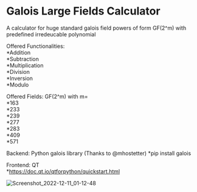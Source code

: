 # Galois Large Fields Calculator  
  
A calculator for huge standard galois field powers of form GF(2^m) with predefined irredeucable polynomial 

Offered Functionalities:  
*Addition  
*Subtraction  
*Multiplication  
*Division  
*Inversion  
*Modulo  

Offered Fields: GF(2^m) with m=  
*163  
*233  
*239  
*277  
*283  
*409  
*571  
  
Backend: Python galois library (Thanks to @mhostetter)
*pip install galois  
  
Frontend: QT  
*https://doc.qt.io/qtforpython/quickstart.html  

![Screenshot_2022-12-11_01-12-48](https://user-images.githubusercontent.com/53318196/206879730-59e147bd-ae23-49f7-a32e-ebd8a542459b.jpg)

